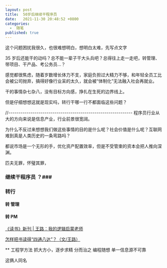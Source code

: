 ```yaml
---
layout: post
title:  50岁后继续干程序员
date:   2021-11-30 20:48:52 +0800
categories:
  -  随笔
published: true
---
```


这个问题困扰我很久，也很难想明白，想明白太难，先写点文字

35 岁后还能干的动吗？总不能一辈子干大头兵吧？总得往上走一走吧，转管理、带项目、干产品、考公务员...？

感觉都很焦虑，随着岁数增长体力不支，家庭负担过大精力不够，和年轻全员工比会被公司抛弃，搞得好像行业呆的太久，就会被“体制化”无法融入社会再就业。

干的事情杂七杂八，没有目标方向感，挣扎在生死的边界线上。

但是仔细想想这就是现实吗，转行干哪一行不都面临这些问题？

//--------------------------------------------------------------
程序员行业从大的方向来说是信息产业，行业前景很宽阔。

为什么不反过来想想我们做这些事情的目的是什么呢？社会价值是什么呢？互联网难到真是人类历史的一条弯路吗？


都说市场是一个无形的手，优化资产配置效率，但是不受管束的资本会把人推向深渊。

匹夫无罪，怀璧其罪，



### 继续干程序员 ？###

### 转行 ###

#### 转 管理 ####

#### 转 PM ####

[《读书》新刊 \| 王路：我的逻辑启蒙老师](https://mp.weixin.qq.com/s/BLuViOaJdceYHzTuuPr1DQ)

[怎样把书读得“四通八达”？（文/王路）](https://www.douban.com/note/271659319/)


** 工程学方法
    抓大方小，逐步求精
    分而治之
    编程随想
    单一信息源不可靠 


这俩人同名
